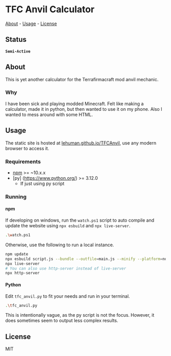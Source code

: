 <!-- TITLE: TFC Anvil Calculator -->
<!-- KEYWORDS: minecraft -->
<!-- LANGUAGES: Javascript, HTML, CSS, Python -->
<!-- TECHNOLOGY: Bootstrap -->
<!-- STATUS: Semi-Active -->

# TFC Anvil Calculator

[About](#about) - [Usage](#usage) -  [License](#license)

## Status

**`Semi-Active`**

## About
<!-- DESCRIPTION START -->
This is yet another calculator for the Terrafirmacraft mod anvil mechanic.
<!-- DESCRIPTION END -->

### Why

I have been sick and playing modded Minecraft. Felt like making a calculator, made it in python, but then wanted to use it on my phone. Also I wanted to mess around with some HTML.

## Usage

The static site is hosted at [lehuman.github.io/TFCAnvil](https://lehuman.github.io/TFCAnvil/), use any modern browser to access it.

### Requirements

- [npm](https://www.npmjs.com/) >= ~10.x.x
- [py] (<https://www.python.org/>) >= 3.12.0
  - If just using py script

### Running

#### npm

If developing on windows, run the `watch.ps1` script to auto compile and update the website using `npx esbuild` and `npx live-server`.

```sh
.\watch.ps1
```

Otherwise, use the following to run a local instance.

```sh
npm update
npx esbuild script.js --bundle --outfile=main.js --minify --platform=node
npx live-server
# You can also use http-server instead of live-server
npx http-server
```

#### Python

Edit `tfc_anvil.py` to fit your needs and run in your terminal.

```sh
.\tfc_anvil.py
```

This is intentionally vague, as the py script is not the focus. However, it does sometimes seem to output less complex results.

## License

MIT
